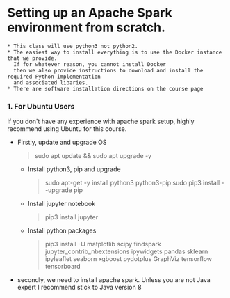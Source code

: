 # Setting up an Apache Spark environment from scratch.
    * This class will use python3 not python2.
    * The easiest way to install everything is to use the Docker instance that we provide. 
      If for whatever reason, you cannot install Docker 
      then we also provide instructions to download and install the required Python implementation 
      and associated libaries.
    * There are software installation directions on the course page

### 1. For Ubuntu Users
If you don't have any experience with apache spark setup, highly recommend using Ubuntu for this course.

 * Firstly, update and upgrade OS
    > sudo apt update && sudo apt upgrade -y 
    * Install python3, pip and upgrade
       > sudo apt-get -y install python3 python3-pip
       > sudo pip3 install --upgrade pip
    * Install jupyter notebook
       > pip3 install jupyter
    * Install python packages
       > pip3 install -U matplotlib scipy findspark jupyter_contrib_nbextensions ipywidgets pandas sklearn ipyleaflet seaborn xgboost pydotplus GraphViz tensorflow tensorboard

 * secondly, we need to install apache spark. Unless you are not Java expert I recommend stick to Java version 8  
